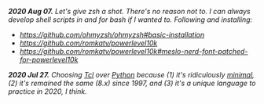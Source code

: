 _**2020 Aug 07.** Let's give zsh a shot. There's no reason not to. I can always develop shell scripts in and for bash if I wanted to. Following and installing:_
- _https://github.com/ohmyzsh/ohmyzsh#basic-installation_
- _https://github.com/romkatv/powerlevel10k_
- _https://github.com/romkatv/powerlevel10k#meslo-nerd-font-patched-for-powerlevel10k_

_**2020 Jul 27.** Choosing [Tcl](https://en.wikipedia.org/wiki/Tcl) over [Python](https://en.wikipedia.org/wiki/Python_(programming_language)) because (1) it's ridiculously [minimal](https://www.tcl.tk/man/tcl8.6/TclCmd/contents.htm), (2) it's remained the same (8.x) since 1997, and (3) it's a unique language to practice in 2020, I think._
